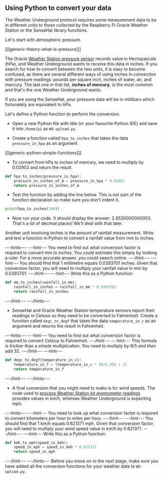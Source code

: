 ## Using Python to convert your data

The Weather Underground protocol requires some measurement data to be in different units to those collected by the Raspberry Pi Oracle Weather Station or the SenseHat library functions.

Let's start with atmospheric pressure.

[[[generic-theory-what-is-pressure]]]

The Oracle [Weather Station pressure sensor](https://www.raspberrypi.org/learning/sensing-the-weather/lesson-9/worksheet/) records value in Hectopascals (hPa), and Weather Underground wants to receive this data in inches. If you search for how to convert between the two units, it is easy to become confused, as there are several different ways of using inches in connection with pressure readings: pounds per square inch, inches of water, air, and mercury. The last one in that list, **inches of mercury**, is the most common and that's the one Weather Underground wants.

If you are using the SenseHat, your pressure data will be in millibars which fortunately are equivalent to hPa.

Let's define a Python function to perform the conversion.

- Open a new Python file with Idle (or your favourite Python IDE) and save it into `/home/pi` as `WU-upload.py`.

- Create a function called `hpa_to_inches` that takes the data `pressure_in_hpa` as an argument.

[[[generic-python-simple-functions]]]

- To convert from hPa to inches of mercury, we need to multiply by 0.02953 and return the result.

```python
def hpa_to_inches(pressure_in_hpa):
    pressure_in_inches_of_m = pressure_in_hpa * 0.02953
    return pressure_in_inches_of_m

```
- Test the function by adding the line below. This is not part of the function declaration so make sure you don't indent it.

```python
print(hpa_to_inches(100))
```

- Now run your code. It should display the answer: 2.9530000000003. That's a lot of decimal places! We'll deal with that later.

Another unit involving inches is the amount of rainfall measurement. Write and test a function in Python to convert a rainfall value from mm to inches.

---hints---
---hint---
You need to find out what conversion factor is required to convert mm to inches. You could estimate this simply by looking a ruler. For a more accurate answer, you could search online.
---/hint---
---hint---
You should find that 1 millimetre equals 0.0393701 inches. Given that conversion factor, you will need to multiply your rainfall value in mm by 0.0393701.
---/hint---
---hint---
Write this as a Python function:
```python
def mm_to_inches(rainfall_in_mm):
    rainfall_in_inches = rainfall_in_mm * 0.0393701
    return rainfall_in_inches
```
---/hint---
---/hints---

- SenseHat and Oracle Weather Station temperature sensors report their readings in Celsius so they need to be converted to Fahrenheit.
Create a function called `degc_to_degf` that takes the data `temperature_in_c` as an argument and returns the result in Fahrenheit.

---hints---
---hint---
You need to find out what conversion factor is required to convert Celsius to Fahrenheit.
---/hint---
---hint---
This formula is trickier than a simple multiplication. You need to multiply by 9/5 *and then* add 32.
---/hint---
---hint---
```python
def degc_to_degf(temperature_in_c):
    temperature_in_f = (temperature_in_c * (9/5.0)) + 32
    return temperature_in_f
```
---/hint---
---/hints---   


- A final conversion that you might need to make is for wind speeds. The code used to [process Weather Station kit anemometer readings](https://www.raspberrypi.org/learning/sensing-the-weather/lesson-2/worksheet/) provides values in km/h, whereas Weather Underground is expecting mph.

---hints---
---hint---
You need to look up what conversion factor is required to convert kilometers per hour to miles per hour.
---/hint---
---hint---
You should find that 1 km/h equals 0.621371 mph. Given that conversion factor, you will need to multiply your wind speed value in km/h by 0.621371.
---/hint---
---hint---
Write this as a Python function:
```python
def kmh_to_mph(speed_in_kmh):
    speed_in_mph = speed_in_kmh * 0.621371
    return speed_in_mph    
```
---/hint---
---/hints---
Before you move on to the next stage, make sure you have added all the conversion functions for your weather data to `WU-upload.py`.
